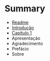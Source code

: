 # Summary

* [Readme](README.md)
* [Introdução](INTRODUCAO.md)
* [Capítulo 1](CAPITULO_1.md)
* Apresentação
* Agradecimento
* Prefácio
* Sobre

